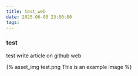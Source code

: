 ```yaml
---
title: test_web
date: 2025-06-08 23:00:00
tags:
---
```


### test
 test write article on github web


 {% asset_img test.png This is an example image %}

